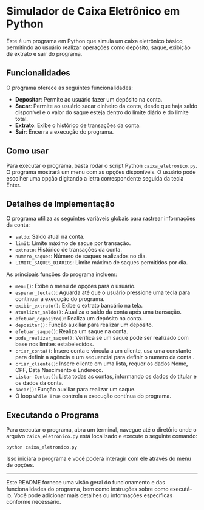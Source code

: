 
# Simulador de Caixa Eletrônico em Python

Este é um programa em Python que simula um caixa eletrônico básico, permitindo ao usuário realizar operações como depósito, saque, exibição de extrato e sair do programa.

## Funcionalidades

O programa oferece as seguintes funcionalidades:

- **Depositar**: Permite ao usuário fazer um depósito na conta.
- **Sacar**: Permite ao usuário sacar dinheiro da conta, desde que haja saldo disponível e o valor do saque esteja dentro do limite diário e do limite total.
- **Extrato**: Exibe o histórico de transações da conta.
- **Sair**: Encerra a execução do programa.

## Como usar

Para executar o programa, basta rodar o script Python `caixa_eletronico.py`. O programa mostrará um menu com as opções disponíveis. O usuário pode escolher uma opção digitando a letra correspondente seguida da tecla Enter.

## Detalhes de Implementação

O programa utiliza as seguintes variáveis globais para rastrear informações da conta:

- `saldo`: Saldo atual na conta.
- `limit`: Limite máximo de saque por transação.
- `extrato`: Histórico de transações da conta.
- `numero_saques`: Número de saques realizados no dia.
- `LIMITE_SAQUES_DIARIOS`: Limite máximo de saques permitidos por dia.

As principais funções do programa incluem:

- `menu()`: Exibe o menu de opções para o usuário.
- `esperar_tecla()`: Aguarda até que o usuário pressione uma tecla para continuar a execução do programa.
- `exibir_extrato()`: Exibe o extrato bancário na tela.
- `atualizar_saldo()`: Atualiza o saldo da conta após uma transação.
- `efetuar_deposito()`: Realiza um depósito na conta.
- `depositar()`: Função auxiliar para realizar um depósito.
- `efetuar_saque()`: Realiza um saque na conta.
- `pode_realizar_saque()`: Verifica se um saque pode ser realizado com base nos limites estabelecidos.
- `criar_conta()`: Insere conta e vincula a um cliente, usa uma constante para definir a agência e um sequencial para definir o numero da conta .
- `criar_cliente()`: Insere cliente em uma lista, requer os dados Nome, CPF, Data Nascimento e Endereço.
- `Listar Contas()`: Lista todas as contas, informando os dados do titular e os dados da conta.
- `sacar()`: Função auxiliar para realizar um saque.
- O loop `while True` controla a execução contínua do programa.

## Executando o Programa

Para executar o programa, abra um terminal, navegue até o diretório onde o arquivo `caixa_eletronico.py` está localizado e execute o seguinte comando:

```
python caixa_eletronico.py
```

Isso iniciará o programa e você poderá interagir com ele através do menu de opções.

--- 

Este README fornece uma visão geral do funcionamento e das funcionalidades do programa, bem como instruções sobre como executá-lo. Você pode adicionar mais detalhes ou informações específicas conforme necessário.
